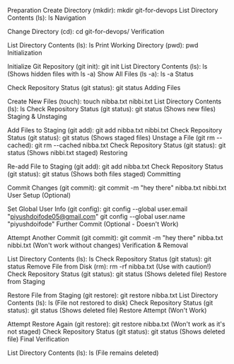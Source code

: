 Preparation
Create Directory (mkdir): mkdir git-for-devops
List Directory Contents (ls): ls
Navigation

Change Directory (cd): cd git-for-devops/
Verification

List Directory Contents (ls): ls
Print Working Directory (pwd): pwd
Initialization

Initialize Git Repository (git init): git init
List Directory Contents (ls): ls (Shows hidden files with ls -a)
Show All Files (ls -a): ls -a
Status

Check Repository Status (git status): git status
Adding Files

Create New Files (touch): touch nibba.txt nibbi.txt
List Directory Contents (ls): ls
Check Repository Status (git status): git status (Shows new files)
Staging & Unstaging

Add Files to Staging (git add): git add nibba.txt nibbi.txt
Check Repository Status (git status): git status (Shows staged files)
Unstage a File (git rm --cached): git rm --cached nibba.txt
Check Repository Status (git status): git status (Shows nibbi.txt staged)
Restoring

Re-add File to Staging (git add): git add nibba.txt
Check Repository Status (git status): git status (Shows both files staged)
Committing

Commit Changes (git commit): git commit -m "hey there" nibba.txt nibbi.txt
User Setup (Optional)

Set Global User Info (git config):
git config --global user.email "piyushdoifode05@gmail.com"
git config --global user.name "piyushdoifode"
Further Commit (Optional - Doesn't Work)

Attempt Another Commit (git commit): git commit -m "hey there" nibba.txt nibbi.txt (Won't work without changes)
Verification & Removal

List Directory Contents (ls): ls
Check Repository Status (git status): git status
Remove File from Disk (rm): rm -rf nibba.txt (Use with caution!)
Check Repository Status (git status): git status (Shows deleted file)
Restore from Staging

Restore File from Staging (git restore): git restore nibba.txt
List Directory Contents (ls): ls (File not restored to disk)
Check Repository Status (git status): git status (Shows deleted file)
Restore Attempt (Won't Work)

Attempt Restore Again (git restore): git restore nibba.txt (Won't work as it's not staged)
Check Repository Status (git status): git status (Shows deleted file)
Final Verification

List Directory Contents (ls): ls (File remains deleted)
